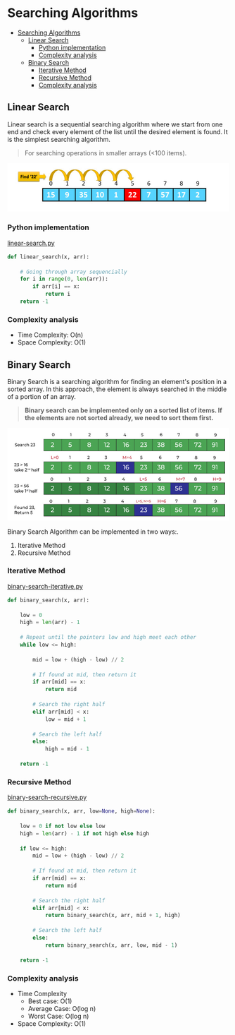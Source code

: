 # Searching Algorithms

- [Searching Algorithms](#searching-algorithms)
  - [Linear Search](#linear-search)
    - [Python implementation](#python-implementation)
    - [Complexity analysis](#complexity-analysis)
  - [Binary Search](#binary-search)
    - [Iterative Method](#iterative-method)
    - [Recursive Method](#recursive-method)
    - [Complexity analysis](#complexity-analysis-1)

## Linear Search

Linear search is a sequential searching algorithm where we start from one end and check every element of the list until the desired element is found. It is the simplest searching algorithm.

> For searching operations in smaller arrays (<100 items).

![image](../../images/linear-search.jpg)

### Python implementation

[linear-search.py](../../code/sorting/linear-search.py)

```python
def linear_search(x, arr):

    # Going through array sequencially
    for i in range(0, len(arr)):
        if arr[i] == x:
            return i
    return -1
```

### Complexity analysis

- Time Complexity: O(n)
- Space Complexity: O(1)

## Binary Search

Binary Search is a searching algorithm for finding an element's position in a sorted array. In this approach, the element is always searched in the middle of a portion of an array.

> **Binary search can be implemented only on a sorted list of items. If the elements are not sorted already, we need to sort them first.**

![image](../../images/binary-search.jpg)

Binary Search Algorithm can be implemented in two ways:.

1. Iterative Method
2. Recursive Method

### Iterative Method

[binary-search-iterative.py](../../code/sorting/binary-search-iterative.py)

```python
def binary_search(x, arr):

    low = 0
    high = len(arr) - 1

    # Repeat until the pointers low and high meet each other
    while low <= high:

        mid = low + (high - low) // 2

        # If found at mid, then return it
        if arr[mid] == x:
            return mid

        # Search the right half
        elif arr[mid] < x:
            low = mid + 1

        # Search the left half
        else:
            high = mid - 1

    return -1
```

### Recursive Method

[binary-search-recursive.py](../../code/sorting/binary-search-recursive.py)

```python
def binary_search(x, arr, low=None, high=None):

    low = 0 if not low else low
    high = len(arr) - 1 if not high else high

    if low <= high:
        mid = low + (high - low) // 2

        # If found at mid, then return it
        if arr[mid] == x:
            return mid

        # Search the right half
        elif arr[mid] < x:
            return binary_search(x, arr, mid + 1, high)

        # Search the left half
        else:
            return binary_search(x, arr, low, mid - 1)

    return -1
```

### Complexity analysis

- Time Complexity
  - Best case: O(1)
  - Average Case: O(log n)
  - Worst Case: O(log n)
- Space Complexity: O(1)